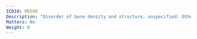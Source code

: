 ```yaml
---
ICD10: M8598
Description: "Disorder of bone density and structure, unspecified: Other"
Matters: No
Weight: 0
---
```


